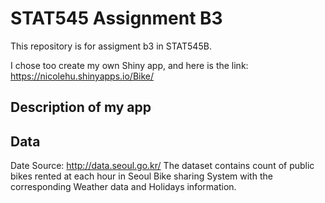 
# STAT545 Assignment B3

This repository is for assigment b3 in STAT545B.

I chose too create my own Shiny app, and here is the link: https://nicolehu.shinyapps.io/Bike/


## Description of my app


## Data

Date Source: http://data.seoul.go.kr/
The dataset contains count of public bikes rented at each hour in Seoul Bike sharing System with the corresponding Weather data and Holidays information.
